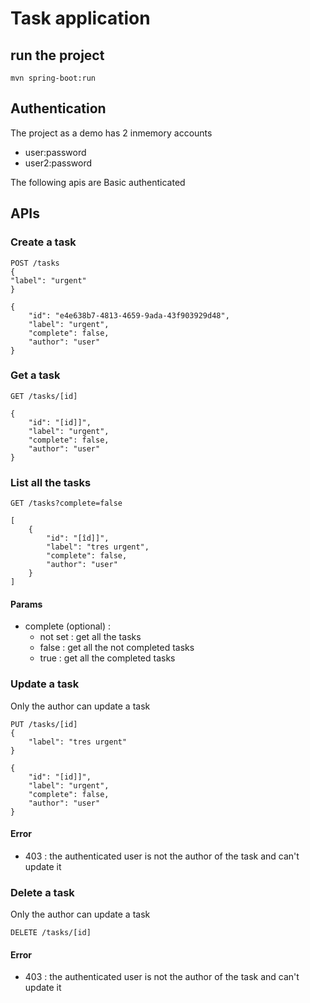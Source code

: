 # Task application

## run the project
```
mvn spring-boot:run
```
## Authentication

The project as a demo has 2 inmemory accounts 
* user:password
* user2:password

The following apis are Basic authenticated

## APIs


### Create a task
```
POST /tasks
{
"label": "urgent"
}
```
```
{
    "id": "e4e638b7-4813-4659-9ada-43f903929d48",
    "label": "urgent",
    "complete": false,
    "author": "user"
}
```
### Get a task
```
GET /tasks/[id]
```
```
{
    "id": "[id]]",
    "label": "urgent",
    "complete": false,
    "author": "user"
}
```
### List all the tasks
```
GET /tasks?complete=false
```
```
[
    {
        "id": "[îd]]",
        "label": "tres urgent",
        "complete": false,
        "author": "user"
    }
]
```
#### Params
* complete (optional) : 
  * not set : get all the tasks
  * false   : get all the not completed tasks
  * true    : get all the completed tasks
### Update a task

Only the author can update a task
```
PUT /tasks/[id]
{
	"label": "tres urgent"
}
```
```
{
    "id": "[id]]",
    "label": "urgent",
    "complete": false,
    "author": "user"
}
```

#### Error
* 403 : the authenticated user is not the author of the task and can't update it

### Delete a task
Only the author can update a task
```
DELETE /tasks/[id]
```
#### Error
* 403 : the authenticated user is not the author of the task and can't update it
